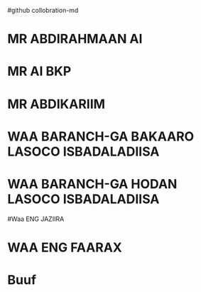 #github collobration-md
# MR ABDIRAHMAAN AI
# MR AI BKP
# MR ABDIKARIIM
# WAA BARANCH-GA BAKAARO LASOCO ISBADALADIISA
# WAA BARANCH-GA HODAN LASOCO ISBADALADIISA
#Waa ENG JAZIIRA
# WAA ENG FAARAX
# Buuf
